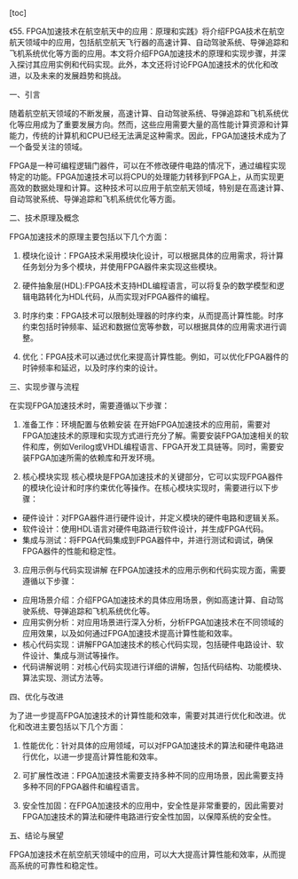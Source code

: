 
[toc]                    
                
                
《55. FPGA加速技术在航空航天中的应用：原理和实践》将介绍FPGA技术在航空航天领域中的应用，包括航空航天飞行器的高速计算、自动驾驶系统、导弹追踪和飞机系统优化等方面的应用。本文将介绍FPGA加速技术的原理和实现步骤，并深入探讨其应用实例和代码实现。此外，本文还将讨论FPGA加速技术的优化和改进，以及未来的发展趋势和挑战。

一、引言

随着航空航天领域的不断发展，高速计算、自动驾驶系统、导弹追踪和飞机系统优化等应用成为了重要发展方向。然而，这些应用需要大量的高性能计算资源和计算能力，传统的计算机和CPU已经无法满足这种需求。因此，FPGA加速技术成为了一个备受关注的领域。

FPGA是一种可编程逻辑门器件，可以在不修改硬件电路的情况下，通过编程实现特定的功能。FPGA加速技术可以将CPU的处理能力转移到FPGA上，从而实现更高效的数据处理和计算。这种技术可以应用于航空航天领域，特别是在高速计算、自动驾驶系统、导弹追踪和飞机系统优化等方面。

二、技术原理及概念

FPGA加速技术的原理主要包括以下几个方面：

1. 模块化设计：FPGA技术采用模块化设计，可以根据具体的应用需求，将计算任务划分为多个模块，并使用FPGA器件来实现这些模块。

2. 硬件抽象层(HDL):FPGA技术支持HDL编程语言，可以将复杂的数学模型和逻辑电路转化为HDL代码，从而实现对FPGA器件的编程。

3. 时序约束：FPGA技术可以限制处理器的时序约束，从而提高计算性能。时序约束包括时钟频率、延迟和数据位宽等参数，可以根据具体的应用需求进行调整。

4. 优化：FPGA技术可以通过优化来提高计算性能。例如，可以优化FPGA器件的时钟频率和延迟，以及时序约束的设计。

三、实现步骤与流程

在实现FPGA加速技术时，需要遵循以下步骤：

1. 准备工作：环境配置与依赖安装
在开始FPGA加速技术的应用前，需要对FPGA加速技术的原理和实现方式进行充分了解。需要安装FPGA加速相关的软件和库，例如Verilog或VHDL编程语言、FPGA开发工具链等。同时，需要安装FPGA加速所需的依赖库和开发环境。

2. 核心模块实现
核心模块是FPGA加速技术的关键部分，它可以实现FPGA器件的模块化设计和时序约束优化等操作。在核心模块实现时，需要进行以下步骤：

- 硬件设计：对FPGA器件进行硬件设计，并定义模块的硬件电路和逻辑关系。
- 软件设计：使用HDL语言对硬件电路进行软件设计，并生成FPGA代码。
- 集成与测试：将FPGA代码集成到FPGA器件中，并进行测试和调试，确保FPGA器件的性能和稳定性。

3. 应用示例与代码实现讲解
在FPGA加速技术的应用示例和代码实现方面，需要遵循以下步骤：

- 应用场景介绍：介绍FPGA加速技术的具体应用场景，例如高速计算、自动驾驶系统、导弹追踪和飞机系统优化等。
- 应用实例分析：对应用场景进行深入分析，分析FPGA加速技术在不同领域的应用效果，以及如何通过FPGA加速技术提高计算性能和效率。
- 核心代码实现：讲解FPGA加速技术的核心代码实现，包括硬件电路设计、软件设计、集成与测试等操作。
- 代码讲解说明：对核心代码实现进行详细的讲解，包括代码结构、功能模块、算法实现、测试方法等。

四、优化与改进

为了进一步提高FPGA加速技术的计算性能和效率，需要对其进行优化和改进。优化和改进主要包括以下几个方面：

1. 性能优化：针对具体的应用领域，可以对FPGA加速技术的算法和硬件电路进行优化，以进一步提高计算性能和效率。

2. 可扩展性改进：FPGA加速技术需要支持多种不同的应用场景，因此需要支持多种不同的FPGA器件和编程语言。

3. 安全性加固：在FPGA加速技术的应用中，安全性是非常重要的，因此需要对FPGA加速技术的算法和硬件电路进行安全性加固，以保障系统的安全性。

五、结论与展望

FPGA加速技术在航空航天领域中的应用，可以大大提高计算性能和效率，从而提高系统的可靠性和稳定性。

